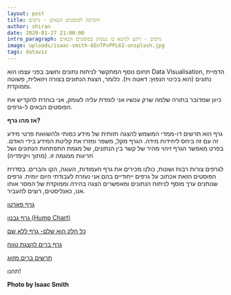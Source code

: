```yaml
---
layout: post
title: הקדמה לפוסטים הבאים - גרפים
author: shiran
date: 2020-01-27 21:00:00
intro_paragraph: גרפים - רקע לנושא בו נעסוק בפוסטים הבאים
image: uploads/isaac-smith-6EnTPvPPL6I-unsplash.jpg
tags: dataviz
---
```

תחום נוסף המתקשר לניתוח נתונים וחשוב בפני עצמו הוא Data Visualisation, הדמיית נתונים (הוא בכינוי הנפוץ: דאטה ויז).
כלומר, הצגת הנתונים בצורה ויזואלית, פשוטה וממוקדת.

כיוון שמדובר בתורה שלמה שרק עכשיו אני לומדת עליה לעומק, אני בוחרת להקדיש את הפוסטים הבאים ל-גרפים.

**אז מהו גרף?**

גרף הוא תרשים דו-ממדי המשמש להצגה חזותית של מידע כמותי ולהשוואת פרטי מידע זה עם זה ביחס ליחידות מידה. הגרף מקל, משפר ומזרז את קליטת המידע בידי האדם. בפרט מאפשר הגרף זיהוי מהיר של קשר בין הנתונים, של מגמת התפתחות הנתונים ושל חריגות ממגמה זו. (מתוך ויקיפדיה)ֿ

לגרפים צורות רבות ושונות, כולנו מכירים את גרף העמודות, העוגה, הקו והברים. בסדרת הפוסטים הזאת אכתוב על גרפים ייחודיים בהם אני נעזרת לעבודתי היום יומית. גרפים שנותנים ערך מוסף לניתוח הנתונים ומאפשרים הצגה בהירה וממוקדת של המסר אותו אנו, כאנליסטים, רוצים להעביר.

[גרף פארטו](https://shiran.tips/blog/%D7%92%D7%A8%D7%A3-%D7%A4%D7%90%D7%A8%D7%98%D7%95/)

[גרף גבנון (Hump Chart)](https://shiran.tips/blog/%D7%92%D7%A8%D7%A3-%D7%92%D7%91%D7%A0%D7%95%D7%9F/)

[כל חלק הוא שלם- גרף ללא שם](https://shiran.tips/blog/%D7%9B%D7%9C-%D7%97%D7%9C%D7%A7-%D7%94%D7%95%D7%90-%D7%A9%D7%9C%D7%9D-%D7%92%D7%A8%D7%A3-%D7%9C%D7%9C%D7%90-%D7%A9%D7%9D/)

[גרף ברים להצגת טווח](https://shiran.tips/blog/%D7%92%D7%A8%D7%A3-%D7%91%D7%A8%D7%99%D7%9D-%D7%9C%D7%94%D7%A6%D7%92%D7%AA-%D7%98%D7%95%D7%95%D7%97/)

[תרשים ברים מזווג](https://shiran.tips/blog/%D7%AA%D7%A8%D7%A9%D7%99%D7%9D-%D7%91%D7%A8%D7%99%D7%9D-%D7%9E%D7%96%D7%95%D7%95%D7%92/)

תהנו!



**Photo by Isaac Smith**